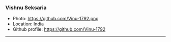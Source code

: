 ### Vishnu Seksaria
- Photo: https://github.com/Vinu-1792.png
- Location: India
- Github profile: https://github.com/Vinu-1792
***
